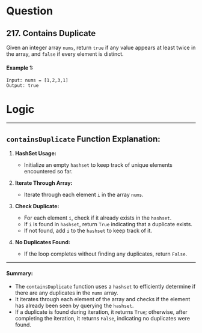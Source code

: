 # Question
## 217. Contains Duplicate

Given an integer array `nums`, return `true` if any value appears at least twice in the array, and `false` if every element is distinct.

#### Example 1:
```
Input: nums = [1,2,3,1]
Output: true
```

# Logic
---

## `containsDuplicate` Function Explanation:

1. **HashSet Usage:**
   - Initialize an empty `hashset` to keep track of unique elements encountered so far.

2. **Iterate Through Array:**
   - Iterate through each element `i` in the array `nums`.
   
3. **Check Duplicate:**
   - For each element `i`, check if it already exists in the `hashset`.
   - If `i` is found in `hashset`, return `True` indicating that a duplicate exists.
   - If not found, add `i` to the `hashset` to keep track of it.

4. **No Duplicates Found:**
   - If the loop completes without finding any duplicates, return `False`.

---

#### Summary:

- The `containsDuplicate` function uses a `hashset` to efficiently determine if there are any duplicates in the `nums` array.
- It iterates through each element of the array and checks if the element has already been seen by querying the `hashset`.
- If a duplicate is found during iteration, it returns `True`; otherwise, after completing the iteration, it returns `False`, indicating no duplicates were found.